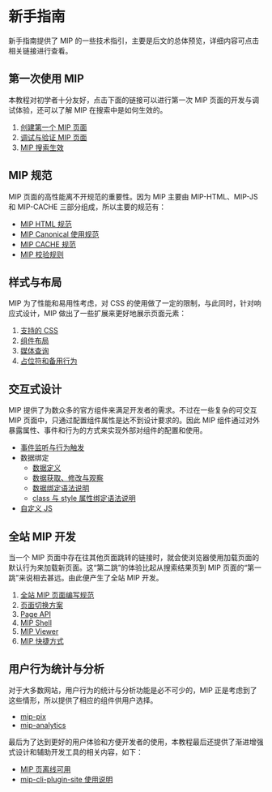 # 新手指南

新手指南提供了 MIP 的一些技术指引，主要是后文的总体预览，详细内容可点击相关链接进行查看。

## 第一次使用 MIP

本教程对初学者十分友好，点击下面的链接可以进行第一次 MIP 页面的开发与调试体验，还可以了解 MIP 在搜索中是如何生效的。

1. [创建第一个 MIP 页面](./start-writing-first-mip.md)
2. [调试与验证 MIP 页面](./debug-and-validate.md)
3. [MIP 搜索生效](../mip-in-search/introduction.md)

## MIP 规范

MIP 页面的高性能离不开规范的重要性。因为 MIP 主要由 MIP-HTML、MIP-JS 和 MIP-CACHE 三部分组成，所以主要的规范有：

- [MIP HTML 规范](../mip-standard/mip-html-spec.md)
- [MIP Canonical 使用规范](../mip-standard/mip-canonical.md)
- [MIP CACHE 规范](../mip-standard/mip-cache-spec.md)
- [MIP 校验规则](../mip-standard/mip-validate.md)

## 样式与布局

MIP 为了性能和易用性考虑，对 CSS 的使用做了一定的限制，与此同时，针对响应式设计，MIP 做出了一些扩展来更好地展示页面元素：

1. [支持的 CSS ](../style-and-layout/supported-css.md)
2. [组件布局](../style-and-layout/layout.md)
3. [媒体查询](../style-and-layout/meadia-query.md)
4. [占位符和备用行为](../style-and-layout/placeholder-and-fallback.md)

## 交互式设计

MIP 提供了为数众多的官方组件来满足开发者的需求。不过在一些复杂的可交互 MIP 页面中，只通过配置组件属性是达不到设计要求的。因此 MIP 组件通过对外暴露属性、事件和行为的方式来实现外部对组件的配置和使用。

- [事件监听与行为触发](../interactive-mip/event-and-action.md)
- 数据绑定
    - [数据定义](../interactive-mip/data-binding/data-definition.md)
    - [数据获取、修改与观察](../interactive-mip/data-binding/data-operation.md)
    - [数据绑定语法说明](../interactive-mip/data-binding/mip-bind.md)
    - [class 与 style 属性绑定语法说明](../interactive-mip/data-binding/class-and-style-binding.md)
- [自定义 JS](../interactive-mip/custom-js.md)

## 全站 MIP 开发

当一个 MIP 页面中存在往其他页面跳转的链接时，就会使浏览器使用加载页面的默认行为来加载新页面。这“第二跳”的体验比起从搜索结果页到 MIP 页面的“第一跳”来说相去甚远。由此便产生了全站 MIP 开发。

1. [全站 MIP 页面编写规范](../all-sites-mip/structure.md)
2. [页面切换方案](../all-sites-mip/switch-page.md)
3. [Page API](../all-sites-mip/page-api.md)
4. [MIP Shell](../all-sites-mip/mip-shell.md)
5. [MIP Viewer](../all-sites-mip/viewer.md)
6. [MIP 快捷方式](../all-sites-mip/style.md)

## 用户行为统计与分析

对于大多数网站，用户行为的统计与分析功能是必不可少的，MIP 正是考虑到了这些情形，所以提供了相应的组件供用户选择。

- [mip-pix](../analytics/mip-pix.md)
- [mip-analytics](../analytics/mip-analytics.md)

最后为了达到更好的用户体验和方便开发者的使用，本教程最后还提供了渐进增强式设计和辅助开发工具的相关内容，如下：
- [MIP 页离线可用](../progressive-enhancement-design/introduction.md)
- [mip-cli-plugin-site 使用说明](../assistant-development-tools/introduction.md)
